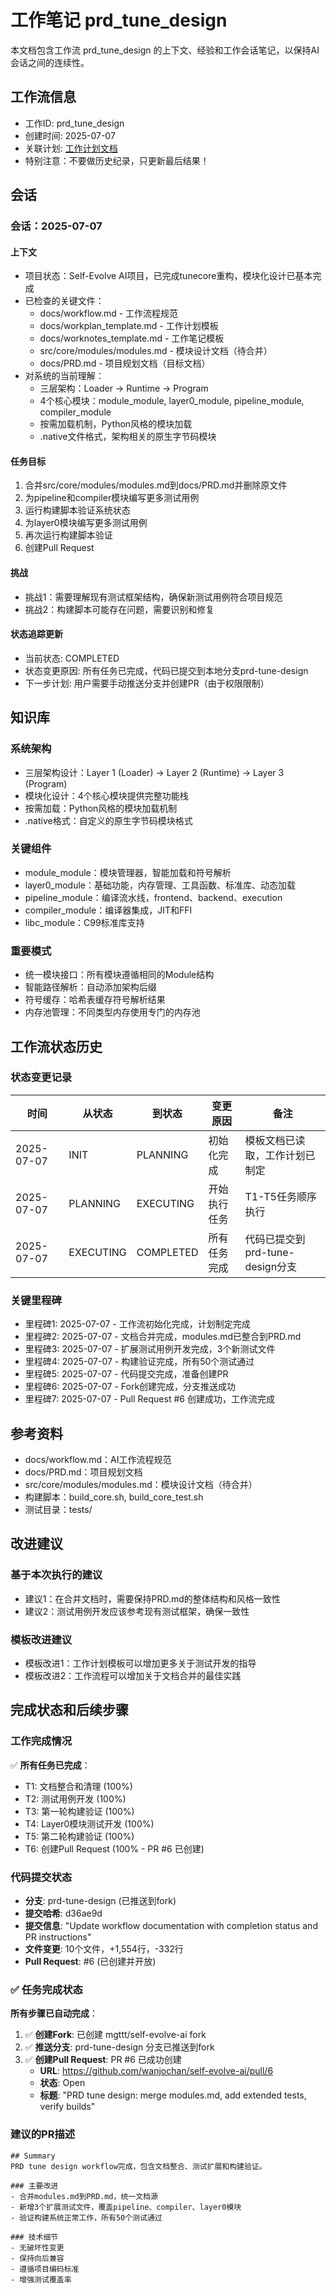 # 工作笔记 prd_tune_design

本文档包含工作流 prd_tune_design 的上下文、经验和工作会话笔记，以保持AI会话之间的连续性。

## 工作流信息
- 工作ID: prd_tune_design
- 创建时间: 2025-07-07
- 关联计划: [工作计划文档](workplan_prd_tune_design.md)
- 特别注意：不要做历史纪录，只更新最后结果！

## 会话

### 会话：2025-07-07

#### 上下文
- 项目状态：Self-Evolve AI项目，已完成tunecore重构，模块化设计已基本完成
- 已检查的关键文件：
  - docs/workflow.md - 工作流程规范
  - docs/workplan_template.md - 工作计划模板
  - docs/worknotes_template.md - 工作笔记模板
  - src/core/modules/modules.md - 模块设计文档（待合并）
  - docs/PRD.md - 项目规划文档（目标文档）
- 对系统的当前理解：
  - 三层架构：Loader -> Runtime -> Program
  - 4个核心模块：module_module, layer0_module, pipeline_module, compiler_module
  - 按需加载机制，Python风格的模块加载
  - .native文件格式，架构相关的原生字节码模块

#### 任务目标
1. 合并src/core/modules/modules.md到docs/PRD.md并删除原文件
2. 为pipeline和compiler模块编写更多测试用例
3. 运行构建脚本验证系统状态
4. 为layer0模块编写更多测试用例
5. 再次运行构建脚本验证
6. 创建Pull Request

#### 挑战
- 挑战1：需要理解现有测试框架结构，确保新测试用例符合项目规范
- 挑战2：构建脚本可能存在问题，需要识别和修复

#### 状态追踪更新
- 当前状态: COMPLETED
- 状态变更原因: 所有任务已完成，代码已提交到本地分支prd-tune-design
- 下一步计划: 用户需要手动推送分支并创建PR（由于权限限制）

## 知识库

### 系统架构
- 三层架构设计：Layer 1 (Loader) -> Layer 2 (Runtime) -> Layer 3 (Program)
- 模块化设计：4个核心模块提供完整功能栈
- 按需加载：Python风格的模块加载机制
- .native格式：自定义的原生字节码模块格式

### 关键组件
- module_module：模块管理器，智能加载和符号解析
- layer0_module：基础功能，内存管理、工具函数、标准库、动态加载
- pipeline_module：编译流水线，frontend、backend、execution
- compiler_module：编译器集成，JIT和FFI
- libc_module：C99标准库支持

### 重要模式
- 统一模块接口：所有模块遵循相同的Module结构
- 智能路径解析：自动添加架构后缀
- 符号缓存：哈希表缓存符号解析结果
- 内存池管理：不同类型内存使用专门的内存池

## 工作流状态历史

### 状态变更记录
| 时间 | 从状态 | 到状态 | 变更原因 | 备注 |
|------|--------|--------|----------|------|
| 2025-07-07 | INIT | PLANNING | 初始化完成 | 模板文档已读取，工作计划已制定 |
| 2025-07-07 | PLANNING | EXECUTING | 开始执行任务 | T1-T5任务顺序执行 |
| 2025-07-07 | EXECUTING | COMPLETED | 所有任务完成 | 代码已提交到prd-tune-design分支 |

### 关键里程碑
- 里程碑1: 2025-07-07 - 工作流初始化完成，计划制定完成
- 里程碑2: 2025-07-07 - 文档合并完成，modules.md已整合到PRD.md
- 里程碑3: 2025-07-07 - 扩展测试用例开发完成，3个新测试文件
- 里程碑4: 2025-07-07 - 构建验证完成，所有50个测试通过
- 里程碑5: 2025-07-07 - 代码提交完成，准备创建PR
- 里程碑6: 2025-07-07 - Fork创建完成，分支推送成功
- 里程碑7: 2025-07-07 - Pull Request #6 创建成功，工作流完成

## 参考资料

- docs/workflow.md：AI工作流程规范
- docs/PRD.md：项目规划文档
- src/core/modules/modules.md：模块设计文档（待合并）
- 构建脚本：build_core.sh, build_core_test.sh
- 测试目录：tests/

## 改进建议

### 基于本次执行的建议
- 建议1：在合并文档时，需要保持PRD.md的整体结构和风格一致性
- 建议2：测试用例开发应该参考现有测试框架，确保一致性

### 模板改进建议
- 模板改进1：工作计划模板可以增加更多关于测试开发的指导
- 模板改进2：工作流程可以增加关于文档合并的最佳实践

## 完成状态和后续步骤

### 工作完成情况
✅ **所有任务已完成**：
- T1: 文档整合和清理 (100%)
- T2: 测试用例开发 (100%)
- T3: 第一轮构建验证 (100%)
- T4: Layer0模块测试开发 (100%)
- T5: 第二轮构建验证 (100%)
- T6: 创建Pull Request (100% - PR #6 已创建)

### 代码提交状态
- **分支**: prd-tune-design (已推送到fork)
- **提交哈希**: d36ae9d
- **提交信息**: "Update workflow documentation with completion status and PR instructions"
- **文件变更**: 10个文件，+1,554行，-332行
- **Pull Request**: #6 (已创建并开放)

### ✅ 任务完成状态
**所有步骤已自动完成**：

1. ✅ **创建Fork**: 已创建 mgttt/self-evolve-ai fork
2. ✅ **推送分支**: prd-tune-design 分支已推送到fork
3. ✅ **创建Pull Request**: PR #6 已成功创建
   - **URL**: https://github.com/wanjochan/self-evolve-ai/pull/6
   - **状态**: Open
   - **标题**: "PRD tune design: merge modules.md, add extended tests, verify builds"

### 建议的PR描述
```
## Summary
PRD tune design workflow完成，包含文档整合、测试扩展和构建验证。

### 主要改进
- 合并modules.md到PRD.md，统一文档源
- 新增3个扩展测试文件，覆盖pipeline、compiler、layer0模块
- 验证构建系统正常工作，所有50个测试通过

### 技术细节
- 无破坏性变更
- 保持向后兼容
- 遵循项目编码标准
- 增强测试覆盖率
```
